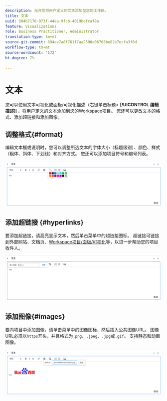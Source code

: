 ```yaml
---
description: 允许您将用户定义的文本添加至您的工作区。
title: 文本
uuid: 904b7170-073f-44ea-9fcb-4019befcaf8a
feature: Visualizations
role: Business Practitioner, Administrator
translation-type: tm+mt
source-git-commit: 894ee7a8f761f7aa2590e06708be82e7ecfa3f6d
workflow-type: tm+mt
source-wordcount: '172'
ht-degree: 7%

---
```



# 文本

您可以使用文本可视化或面板/可视化描述（右键单击标题> **[!UICONTROL 编辑描述]**），将用户定义的文本添加到您的Workspace项目。 您还可以更改文本的格式、添加超链接和添加图像。

## 调整格式{#format}

编辑文本框或说明时，您可以调整所选文本的字体大小（标题级别）、颜色、样式（粗体、斜体、下划线）和对齐方式。 您还可以添加项目符号和编号列表。

![](assets/format.png)

## 添加超链接 {#hyperlinks}

要添加超链接，请高亮显示文本，然后单击菜单中的超链接图标。 超链接可链接到外部网站、文档页、[Workspace项目/面板/可视化](https://experienceleague.adobe.com/docs/analytics/analyze/analysis-workspace/curate-share/shareable-links.html)等，以进一步帮助您的项目收件人。

![](assets/hyperlink.png)

## 添加图像{#images}

要向项目中添加图像，请单击菜单中的图像图标，然后插入公共图像URL。 图像URL必须以`https`开头，并且格式为`.png`、`.jpeg`、`.jpg`或`.gif`。 支持静态和动画图像。

![](assets/image.png)
